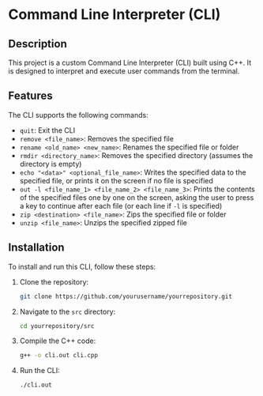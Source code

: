 # Command Line Interpreter (CLI)

## Description

This project is a custom Command Line Interpreter (CLI) built using C++. It is designed to interpret and execute user commands from the terminal.

## Features

The CLI supports the following commands:

* `quit`: Exit the CLI
* `remove <file_name>`: Removes the specified file
* `rename <old_name> <new_name>`: Renames the specified file or folder
* `rmdir <directory_name>`: Removes the specified directory (assumes the directory is empty)
* `echo "<data>" <optional_file_name>`: Writes the specified data to the specified file, or prints it on the screen if no file is specified
* `out -l <file_name_1> <file_name_2> <file_name_3>`: Prints the contents of the specified files one by one on the screen, asking the user to press a key to continue after each file (or each line if `-l` is specified)
* `zip <destination> <file_name>`: Zips the specified file or folder
* `unzip <file_name>`: Unzips the specified zipped file

## Installation

To install and run this CLI, follow these steps:

1. Clone the repository:
    ```bash
    git clone https://github.com/yourusername/yourrepository.git
    ```

2. Navigate to the `src` directory:
    ```bash
    cd yourrepository/src
    ```

3. Compile the C++ code:
    ```bash
    g++ -o cli.out cli.cpp
    ```

4. Run the CLI:
    ```bash
    ./cli.out
    ```

